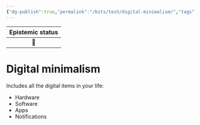 ```yaml
---
{"dg-publish":true,"permalink":"/bits/tech/digital-minimalism/","tags":["digital-garden"]}
---
```



| Epistemic status |
| :----------------: |
|        🌱        |

# Digital minimalism


Includes all the digital items in your life:
- Hardware
- Software
- Apps
- Notifications